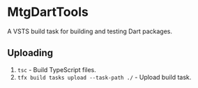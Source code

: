 # MtgDartTools

A VSTS build task for building and testing Dart packages.

## Uploading

1. `tsc` - Build TypeScript files.
2. `tfx build tasks upload --task-path ./` - Upload build task.
